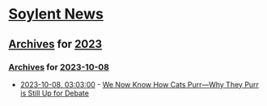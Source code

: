 # [Soylent News](../../../README.md)

## [Archives](../../index.md) for [2023](../index.md)

### [Archives](../../index.md) for [2023-10-08](index.md)

* [2023-10-08, 03:03:00](https://soylentnews.org/article.pl?sid=23/10/06/2314252&from=rss) - [We Now Know How Cats Purr—Why They Purr is Still Up for Debate](https://soylentnews.org/article.pl?sid=23/10/06/2314252&from=rss)
